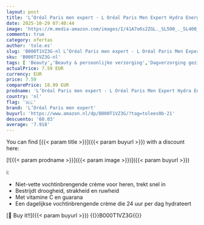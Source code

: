```yaml
---
layout: post
title: 'L’Oréal Paris men expert - L Oréal Paris Men Expert Hydra Energetic Anti-Fatigue Moisturiser  met eiwitten en vitamine C - 50 ml  verpakking kan variëren'
date: 2025-10-29 07:40:44
image: 'https://m.media-amazon.com/images/I/41A7o6s2ZGL._SL500_._SL400_.jpg'
comments: true
category: ofertas
author: 'tole.es'
slug: 'B000T1VZ3G-nl L’Oréal Paris men expert - L Oréal Paris Men Expert Hydra...'
sku: 'B000T1VZ3G-nl'
tags: [ 'Beauty','Beauty & persoonlijke verzorging','Dagverzorging gezicht','Gezichtsverzorgingsproducten','Huidverzorging','Vochtinbrengende middelen voor gezicht','l’oréal paris men expert','🇳🇱', ]
actualPrice: 7.59 EUR
currency: EUR
price: 7.59
comparePrice: 18.99 EUR
prodname: 'L’Oréal Paris men expert - L Oréal Paris Men Expert Hydra Energetic Anti-Fatigue Moisturiser  met eiwitten en vitamine C - 50 ml  verpakking kan variëren'
country: 'nl'
flag: '🇳🇱'
brand: 'L’Oréal Paris men expert'
buyurl: 'https://www.amazon.nl/dp/B000T1VZ3G/?tag=tolees0b-21'
descuento: '60.03'
average: '7.918'
---
```


You can find [{{< param title >}}]({{< param buyurl >}}) with a discount here:

[![{{< param prodname >}}]({{< param image >}})]({{< param buyurl >}})

ℹ️:

- Niet-vette vochtinbrengende crème voor heren, trekt snel in
- Bestrijdt droogheid, strakheid en ruwheid
- Met vitamine C en guarana
- Een dagelijkse vochtinbrengende crème die 24 uur per dag hydrateert

[🛒 Buy it!!]({{< param buyurl >}})
{{<world>}}B000T1VZ3G{{</world>}}
